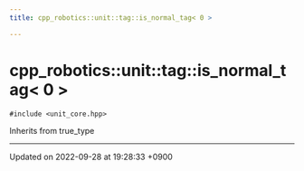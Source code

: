 ```yaml
---
title: cpp_robotics::unit::tag::is_normal_tag< 0 >

---
```


# cpp_robotics::unit::tag::is_normal_tag< 0 >






`#include <unit_core.hpp>`

Inherits from true_type

-------------------------------

Updated on 2022-09-28 at 19:28:33 +0900